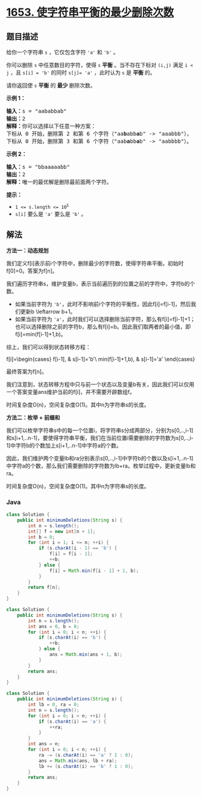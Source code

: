# [1653. 使字符串平衡的最少删除次数](https://leetcode.cn/problems/minimum-deletions-to-make-string-balanced)

## 题目描述

<p>给你一个字符串&nbsp;<code>s</code>&nbsp;，它仅包含字符&nbsp;<code>'a'</code> 和&nbsp;<code>'b'</code>​​​​ 。</p>

<p>你可以删除&nbsp;<code>s</code>&nbsp;中任意数目的字符，使得&nbsp;<code>s</code> <strong>平衡</strong>&nbsp;。当不存在下标对&nbsp;<code>(i,j)</code>&nbsp;满足&nbsp;<code>i &lt; j</code> ，且&nbsp;<code>s[i] = 'b'</code> 的同时&nbsp;<code>s[j]= 'a'</code> ，此时认为 <code>s</code> 是 <strong>平衡 </strong>的。</p>

<p>请你返回使 <code>s</code>&nbsp;<strong>平衡</strong>&nbsp;的 <strong>最少</strong>&nbsp;删除次数。</p>

<p><strong>示例 1：</strong></p>

<pre>
<b>输入：</b>s = "aababbab"
<b>输出：</b>2
<b>解释：</b>你可以选择以下任意一种方案：
下标从 0 开始，删除第 2 和第 6 个字符（"aa<strong>b</strong>abb<strong>a</strong>b" -&gt; "aaabbb"），
下标从 0 开始，删除第 3 和第 6 个字符（"aab<strong>a</strong>bb<strong>a</strong>b" -&gt; "aabbbb"）。
</pre>

<p><strong>示例 2：</strong></p>

<pre>
<b>输入：</b>s = "bbaaaaabb"
<b>输出：</b>2
<b>解释：</b>唯一的最优解是删除最前面两个字符。
</pre>

<p><strong>提示：</strong></p>

<ul>
	<li><code>1 &lt;= s.length &lt;= 10<sup>5</sup></code></li>
	<li><code>s[i]</code>&nbsp;要么是&nbsp;<code>'a'</code> 要么是&nbsp;<code>'b'</code>​<strong>&nbsp;</strong>。​</li>
</ul>

## 解法

**方法一：动态规划**

我们定义f[i]表示前i个字符中，删除最少的字符数，使得字符串平衡。初始时f[0]=0。答案为f[n]。

我们遍历字符串s，维护变量b，表示当前遍历到的位置之前的字符中，字符b的个数。

-   如果当前字符为 `'b'`，此时不影响前i个字符的平衡性，因此f[i]=f[i-1]，然后我们更新b \leftarrow b+1。
-   如果当前字符为 `'a'`，此时我们可以选择删除当前字符，那么有f[i]=f[i-1]+1；也可以选择删除之前的字符b，那么有f[i]=b。因此我们取两者的最小值，即f[i]=min(f[i-1]+1,b)。

综上，我们可以得到状态转移方程：


f[i]=\begin{cases}
f[i-1], & s[i-1]='b'\\
min(f[i-1]+1,b), & s[i-1]='a'
\end{cases}


最终答案为f[n]。

我们注意到，状态转移方程中只与前一个状态以及变量b有关，因此我们可以仅用一个答案变量ans维护当前的f[i]，并不需要开辟数组f。

时间复杂度O(n)，空间复杂度O(1)。其中n为字符串s的长度。

**方法二：枚举 + 前缀和**

我们可以枚举字符串s中的每一个位置i，将字符串s分成两部分，分别为s[0,..,i-1]和s[i+1,..n-1]，要使得字符串平衡，我们在当前位置i需要删除的字符数为s[0,..,i-1]中字符b的个数加上s[i+1,..n-1]中字符a的个数。

因此，我们维护两个变量lb和ra分别表示s[0,..,i-1]中字符b的个数以及s[i+1,..n-1]中字符a的个数，那么我们需要删除的字符数为lb+ra。枚举过程中，更新变量lb和ra。

时间复杂度O(n)，空间复杂度O(1)。其中n为字符串s的长度。

### **Java**

```java
class Solution {
    public int minimumDeletions(String s) {
        int n = s.length();
        int[] f = new int[n + 1];
        int b = 0;
        for (int i = 1; i <= n; ++i) {
            if (s.charAt(i - 1) == 'b') {
                f[i] = f[i - 1];
                ++b;
            } else {
                f[i] = Math.min(f[i - 1] + 1, b);
            }
        }
        return f[n];
    }
}
```

```java
class Solution {
    public int minimumDeletions(String s) {
        int n = s.length();
        int ans = 0, b = 0;
        for (int i = 0; i < n; ++i) {
            if (s.charAt(i) == 'b') {
                ++b;
            } else {
                ans = Math.min(ans + 1, b);
            }
        }
        return ans;
    }
}
```

```java
class Solution {
    public int minimumDeletions(String s) {
        int lb = 0, ra = 0;
        int n = s.length();
        for (int i = 0; i < n; ++i) {
            if (s.charAt(i) == 'a') {
                ++ra;
            }
        }
        int ans = n;
        for (int i = 0; i < n; ++i) {
            ra -= (s.charAt(i) == 'a' ? 1 : 0);
            ans = Math.min(ans, lb + ra);
            lb += (s.charAt(i) == 'b' ? 1 : 0);
        }
        return ans;
    }
}
```
